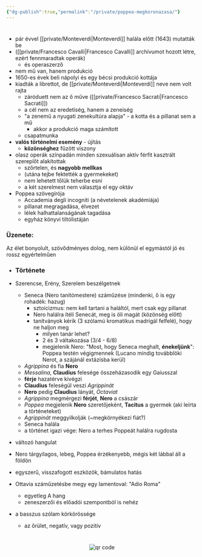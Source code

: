 ```yaml
---
{"dg-publish":true,"permalink":"/private/poppea-megkoronazasa/"}
---
```


#

- pár évvel [[private/Monteverdi\|Monteverdi]] halála előtt (1643) mutatták be
- ([[private/Francesco Cavalli\|Francesco Cavalli]] archívumot hozott létre, ezért fennmaradtak operák)
	- és operaszerző
- nem mű van, hanem produkció
- 1650-es évek beli nápolyi és egy bécsi produkció kottája
- kiadták a librettot, de [[private/Monteverdi\|Monteverdi]] neve nem volt rajta
	- záróduett nem az ő műve ([[private/Francesco Sacrati\|Francesco Sacrati]])
	- a cél nem az eredetiség, hanem a zeneiség
	- "a zenemű a nyugati zenekultúra alapja" - a kotta és a pillanat sem a mű
		- akkor a produkció maga számított
	- csapatmunka
- **valós történelmi esemény** - újítás
	- **közönséghez** fűzött viszony
- olasz operák színpadán minden szexuálisan aktív férfit kasztrált szereplőt alakítottak
	- szőrtelen, és **nagyobb mellkas**
	- (utána tejbe fektették a gyermekeket)
	- nem lehetett tőlük teherbe esni
	- a két szerelmest nem választja el egy oktáv
- Poppea szövegírója
	- Accademia degli incogniti (a névetelenek akadémiája)
	- pillanat megragadása, élvezet
	- lélek halhattalanságának tagadása
	- egyház könyvi tiltólistáján

### Üzenete:
Az élet bonyolult, szövődményes dolog, nem különül el egymástól jó és rossz egyértelműen

- ### Története
- Szerencse, Erény, Szerelem beszélgetnek
	- Seneca (Nero tanítómestere) száműzése (mindenki, ő is egy rohadék: hazug)
		- sztoicizmus: nem kell tartani a haláltól, mert csak egy pillanat
		- Nero halálra ítéli Senecát, meg is öli magát (közönség előtt)
		- tanítványok kérik (3 szólamú kromatikus madrigál felfelé), hogy ne haljon meg
			- milyen tanár lehet?
			- 2 és 3 váltakozása (3/4 - 6/8)
			- megjelenik Nero: "Most, hogy Seneca meghalt, **énekeljünk**": Poppea testén végigmennek (Lucano mindig továbblöki Nerot, a szájánál extázisba kerül)
	- *Agrippina* és fia **Nero**
	- *Messalina*, **Claudius** felesége összeházasodik egy Gaiusszal
	- **férje** hazatérve kivégzi
	- **Claudius** feleségül veszi *Agrippinát*
	- **Nero** pedig **Claudius** lányát, *Octaviat*
	- *Agrippina* megmérgezi **férjét**, **Nero** a császár
	- *Poppea* megjelenik **Nero** szeretőjeként, **Tacitus** a gyermek (aki leírta a történeteket)
	- *Agrippinát* meggyilkolják (~megkörnyékezi fiát?)
	- Seneca halála
	- a történet igazi vége: Nero a terhes Poppeát halálra rugdosta
- változó hangulat
- Nero tárgyilagos, lebeg, Poppea érzékenyebb, mégis két lábbal áll a földön

- egyszerű, visszafogott eszközök, bámulatos hatás
- Ottavia száműzetésbe megy egy lamentoval: "Adio Roma"
	- egyetleg A hang
	- zeneszerzői és előadói szempontból is nehéz
- a basszus szólam körkörössége
	- az őrület, negatív, vagy pozitív



#
<p style="text-align: center;"><img src="https://chart.googleapis.com/chart?cht=qr&chl=https://notes.andrasdenes.com/poppea-megkoronazasa&chs=180x180&choe=UTF-8&chld=L|2" alt="qr code"></p>

